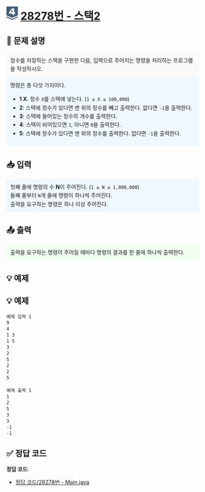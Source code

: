 <!-- ChatGPT를 사용하여 꾸몄습니다 -->
# <img src="https://github.com/GUBBIB/BaekJoonCode/blob/main/Tier_Img/Silver-4.svg" alt="티어그림" width="30px" height="35px"> [28278번 - 스택2](https://www.acmicpc.net/problem/28278)

<h2>📝 문제 설명</h2>
<div style="background-color: #f9f9f9; padding: 10px; border-radius: 5px; line-height: 1.6;">
    정수를 저장하는 스택을 구현한 다음, 입력으로 주어지는 명령을 처리하는 프로그램을 작성하시오.
</div>

<div style="background-color: #f0f8ff; padding: 10px; border-radius: 5px; line-height: 1.6;">
    명령은 총 다섯 가지이다.
    <ul>
        <li><strong>1 X</strong>: 정수 <code>X</code>를 스택에 넣는다. (<code>1 ≤ X ≤ 100,000</code>)</li>
        <li><strong>2</strong>: 스택에 정수가 있다면 맨 위의 정수를 빼고 출력한다. 없다면 <code>-1</code>을 출력한다.</li>
        <li><strong>3</strong>: 스택에 들어있는 정수의 개수를 출력한다.</li>
        <li><strong>4</strong>: 스택이 비어있으면 <code>1</code>, 아니면 <code>0</code>을 출력한다.</li>
        <li><strong>5</strong>: 스택에 정수가 있다면 맨 위의 정수를 출력한다. 없다면 <code>-1</code>을 출력한다.</li>
    </ul>
</div>

<h2>📥 입력</h2>
<div style="background-color: #f0f8ff; padding: 10px; border-radius: 5px; line-height: 1.6;">
    첫째 줄에 명령의 수 <strong>N</strong>이 주어진다. (<code>1 ≤ N ≤ 1,000,000</code>)<br>
    둘째 줄부터 <code>N</code>개 줄에 명령이 하나씩 주어진다.<br>
    출력을 요구하는 명령은 하나 이상 주어진다.
</div>

<h2>📤 출력</h2>
<div style="background-color: #f0fff0; padding: 10px; border-radius: 5px; line-height: 1.6;">
    출력을 요구하는 명령이 주어질 때마다 명령의 결과를 한 줄에 하나씩 출력한다.
</div>

<h2>💡 예제</h2>
<h2>💡 예제</h2>

```plaintext
예제 입력 1
9
4
1 3
1 5
3
2
5
2
2
5

예제 출력 1
1
2
5
3
3
-1
-1
```

## ✅ 정답 코드
**정답 코드**:
- [정답 코드/28278번 - Main.java]()
